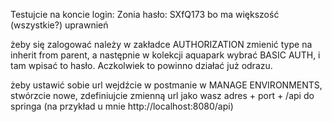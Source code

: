 Testujcie na koncie
login: Zonia
hasło: SXfQ173
bo ma większość (wszystkie?) uprawnień

żeby się zalogować należy w zakładce AUTHORIZATION zmienić type na inherit from parent, a następnie w kolekcji aquapark wybrać BASIC AUTH, i tam wpisać to hasło. Aczkolwiek to powinno działać już odrazu.

żeby ustawić sobie url wejdźcie w postmanie w MANAGE ENVIRONMENTS, stwórzcie nowe, zdefiniujcie zmienną url jako wasz adres + port + /api do springa (na przykład u mnie http://localhost:8080/api)


